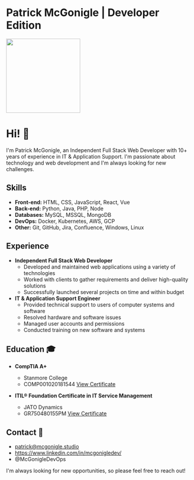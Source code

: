 # Patrick McGonigle | Developer Edition

<img src="https://resources.mcgonigle.studio/images/me.jpg" width="200">


# Hi! :wave:

I'm Patrick McGonigle, an Independent Full Stack Web Developer with 10+ years of experience in IT & Application Support. I'm passionate about technology and web development and I'm always looking for new challenges.

## Skills

* **Front-end:** HTML, CSS, JavaScript, React, Vue
* **Back-end:** Python, Java, PHP, Node
* **Databases:** MySQL, MSSQL, MongoDB
* **DevOps:** Docker, Kubernetes, AWS, GCP
* **Other:** Git, GitHub, Jira, Confluence, Windows, Linux

## Experience 

* **Independent Full Stack Web Developer**
    * Developed and maintained web applications using a variety of technologies
    * Worked with clients to gather requirements and deliver high-quality solutions
    * Successfully launched several projects on time and within budget
* **IT & Application Support Engineer**
    * Provided technical support to users of computer systems and software
    * Resolved hardware and software issues
    * Managed user accounts and permissions
    * Conducted training on new software and systems

## Education :mortar_board:

* **CompTIA A+**
    * Stanmore College
    * COMP001020181544 [View Certificate](https://resources.mcgonigle.studio/files/certificates/CompTIA_A+_certificate.pdf)

* **ITIL® Foundation Certificate in IT Service Management**
    * JATO Dynamics
    * GR750480155PM [View Certificate](https://resources.mcgonigle.studio/files/certificates/Patrick%20McGonigle%20-%20ITIL%20Foundation%202018%20e-Cert.pdf)

<!-- ## Projects

* [Project Name](https://github.com/YourUserName/ProjectName)
* [Project Name](https://github.com/YourUserName/ProjectName)
* [Project Name](https://github.com/YourUserName/ProjectName) -->

## Contact :mega:

* patrick@mcgonigle.studio
* https://www.linkedin.com/in/mcgonigledev/
* @McGonigleDevOps

I'm always looking for new opportunities, so please feel free to reach out!
